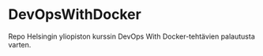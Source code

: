 # DevOpsWithDocker

Repo Helsingin yliopiston kurssin DevOps With Docker-tehtävien palautusta varten.
